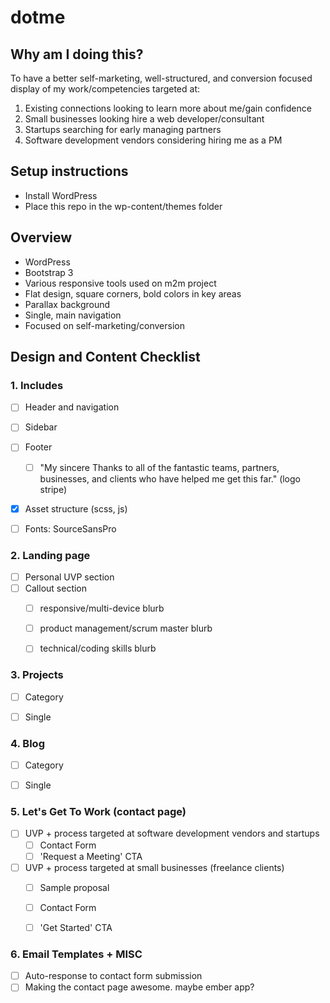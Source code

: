 dotme
==========

## Why am I doing this?
To have a better self-marketing, well-structured, and conversion focused display of my work/competencies targeted at:
1. Existing connections looking to learn more about me/gain confidence
2. Small businesses looking hire a web developer/consultant
3. Startups searching for early managing partners
4. Software development vendors considering hiring me as a PM


## Setup instructions
* Install WordPress
* Place this repo in the wp-content/themes folder


## Overview
* WordPress
* Bootstrap 3
* Various responsive tools used on m2m project
* Flat design, square corners, bold colors in key areas
* Parallax background
* Single, main navigation
* Focused on self-marketing/conversion



## Design and Content Checklist
### 1. Includes
- [ ] Header and navigation
- [ ] Sidebar
- [ ] Footer
	- [ ] "My sincere Thanks to all of the fantastic teams, partners, businesses, and clients who have helped me get this far." (logo stripe)
- [x] Asset structure (scss, js)
- [ ] Fonts: SourceSansPro 


### 2. Landing page
- [ ] Personal UVP section
- [ ] Callout section
	- [ ] responsive/multi-device blurb
	- [ ] product management/scrum master blurb
	- [ ] technical/coding skills blurb


### 3. Projects
- [ ] Category
- [ ] Single 


### 4. Blog
- [ ] Category
- [ ] Single 


### 5. Let's Get To Work (contact page)
- [ ] UVP + process targeted at software development vendors and startups
	- [ ] Contact Form
	- [ ] 'Request a Meeting' CTA
- [ ] UVP + process targeted at small businesses (freelance clients)
	- [ ] Sample proposal
	- [ ] Contact Form
	- [ ] 'Get Started' CTA


### 6. Email Templates + MISC
- [ ] Auto-response to contact form submission
- [ ] Making the contact page awesome.  maybe ember app?